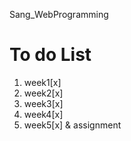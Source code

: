 Sang_WebProgramming
# To do List
1. week1[x]
2. week2[x]
3. week3[x]
4. week4[x]
5. week5[x] & assignment

